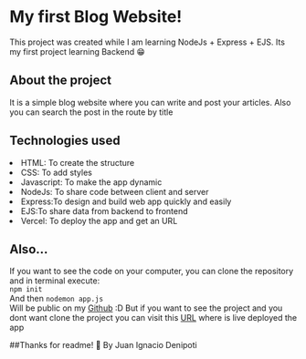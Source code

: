# My first Blog Website!

This project was created while I am learning NodeJs + Express + EJS. Its my first project learning Backend 😁

## About the project
It is a simple blog website where you can write and post your articles. Also you can search the post in the route by title 
## Technologies used
<li>HTML: To create the structure</li>
<li>CSS: To add styles</li>
<li>Javascript: To make the app dynamic</li>
<li>NodeJs: To share code between client and server</li>
<li>Express:To design and build web app quickly and easily</li>
<li>EJS:To share data from backend to frontend</li>
<li>Vercel: To deploy the app and get an URL</li>

## Also...
If you want to see the code on your computer, you can clone the repository and in terminal execute: <br>
`npm init` <br>
And then
`nodemon app.js`<br>
Will be public on my <a href="github.com/Juanideni" target="_blank">Github</a> :D 
But if you want to see the project and you dont want clone the project you can visit this <a href="" target="_blank">URL</a> where is live deployed the app

##Thanks for readme! 👋  By Juan Ignacio Denipoti 
